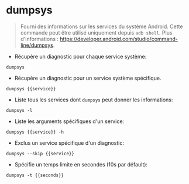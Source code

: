 # dumpsys

> Fourni des informations sur les services du système Android.
> Cette commande peut être utilisé uniquement depuis `adb shell`.
> Plus d'informations : <https://developer.android.com/studio/command-line/dumpsys>.

- Récupère un diagnostic pour chaque service système:

`dumpsys`

- Récupère un diagnostic pour un service système spécifique.

`dumpsys {{service}}`

- Liste tous les services dont `dumpsys` peut donner les informations:

`dumpsys -l`

- Liste les arguments spécifiques d'un service:

`dumpsys {{service}} -h`

- Exclus un service spécifique d'un diagnostic:

`dumpsys --skip {{service}}`

- Spécifie un temps limite en secondes (10s par défault):

`dumpsys -t {{seconds}}`
